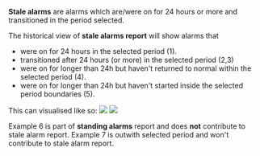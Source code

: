 **Stale alarms** are alarms which are/were on for 24 hours or more and
transitioned in the period selected.

The historical view of **stale alarms report** will show alarms that

  - were on for 24 hours in the selected period (1).
  - transitioned after 24 hours (or more) in the selected period (2,3)
  - were on for longer than 24h but haven't returned to normal within
    the selected period (4).
  - were on for longer than 24h but haven't started inside the selected
    period boundaries (5).

This can visualised like so:
![](/alarm_analysis.reports.stalealarms/stale-alarms-vis.png)
![](/alarm_analysis.reports.stalealarms/stale-alarms-legend.png)

Example 6 is part of **standing alarms** report and does **not**
contribute to stale alarm report. Example 7 is outwith selected period
and won't contribute to stale alarm report.

